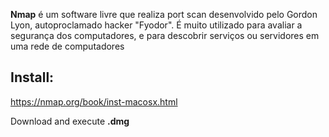 **Nmap** é um software livre que realiza port scan desenvolvido pelo Gordon Lyon, autoproclamado hacker "Fyodor". É muito utilizado para avaliar a segurança dos computadores, e para descobrir serviços ou servidores em uma rede de computadores

## Install:

https://nmap.org/book/inst-macosx.html

Download and execute **.dmg**
